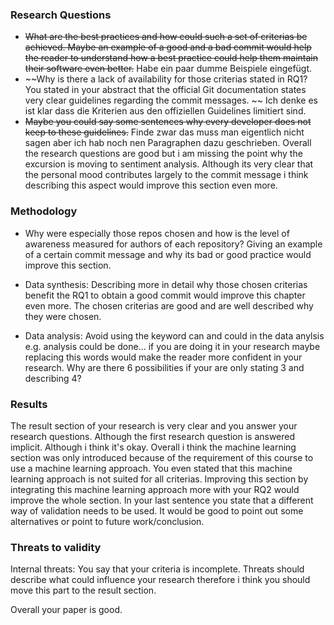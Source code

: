 ### Research Questions
- ~~What are the best practices and how could such a set of criterias be achieved. Maybe an example of a good and a bad commit would help the reader to understand how a best practice could help them maintain their software even better.~~ Habe ein paar dumme Beispiele eingefügt.
- ~~Why is there a lack of availability for those criterias stated in RQ1? You stated in your abstract that the official Git documentation states very clear guidelines regarding the commit messages. ~~ Ich denke es ist klar dass die Kriterien aus den offiziellen Guidelines limitiert sind.
- ~~Maybe you could say some sentences why every developer does not keep to these guidelines.~~ Finde zwar das muss man eigentlich nicht sagen aber ich hab noch nen Paragraphen dazu geschrieben.
Overall the research questions are good but i am missing the point why the excursion is moving to sentiment analysis. Although its very clear that the personal mood contributes largely to the commit message i think describing this aspect would improve this section even more.

### Methodology
- Why were especially those repos chosen and how is the level of awareness measured for authors of each repository? Giving an example of a certain commit message and why its bad or good practice would improve this section.

- Data synthesis: Describing more in detail why those chosen criterias benefit the RQ1 to obtain a good commit would improve this chapter even more. The chosen criterias are good and are well described why they were chosen.

- Data analysis: Avoid using the keyword can and could in the data anylsis e.g. analysis could be done... if you are doing it in your research maybe replacing this words would make the reader more confident in your research. Why are there 6 possibilities if your are only stating 3 and describing 4?

### Results
The result section of your research is very clear and you answer your research questions. Although the first research question is answered implicit. Although i think it's okay. Overall i think the machine learning section was only introduced because of the requirement of this course to use a machine learning approach. You even stated that this machine learning approach is not suited for all criterias. Improving this section by integrating this machine learning approach more with your RQ2 would improve the whole section. In your last sentence you state that a different way of validation needs to be used. It would be good to point out some alternatives or point to future work/conclusion.

### Threats to validity
Internal threats: You say that your criteria is incomplete. Threats should describe what could influence your research therefore i think you should move this part to the result section.


Overall your paper is good.
